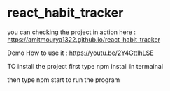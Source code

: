 # react_habit_tracker
you can checking the project in action here : https://amitmourya1322.github.io/react_habit_tracker

Demo How to use it  : https://youtu.be/2Y4GttlhLSE

TO install the project first type npm install in termainal

then type npm start to run the program
